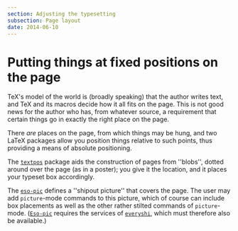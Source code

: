 ```yaml
---
section: Adjusting the typesetting
subsection: Page layout
date: 2014-06-10
---
```

# Putting things at fixed positions on the page

TeX's model of the world is (broadly speaking) that the author
writes text, and TeX and its macros decide how it all fits on the
page.  This is not good news for the author who has, from whatever
source, a requirement that certain things go in exactly the right
place on the page.

There _are_ places on the page, from which things may be hung,
and two LaTeX packages allow you position things relative to such
points, thus providing a means of absolute positioning.

The [`textpos`](https://ctan.org/pkg/textpos) package aids the construction of pages from
''blobs'', dotted around over the page (as in a poster); you give it
the location, and it places your typeset box accordingly.

The [`eso-pic`](https://ctan.org/pkg/eso-pic) defines a ''shipout picture'' that covers the
page.  The user may add `picture`-mode commands to this
picture, which of course can include box placements as well as the
other rather stilted commands of `picture`-mode.
([`Eso-pic`](https://ctan.org/pkg/Eso-pic) requires the services of [`everyshi`](https://ctan.org/pkg/everyshi), which
must therefore also be available.)

